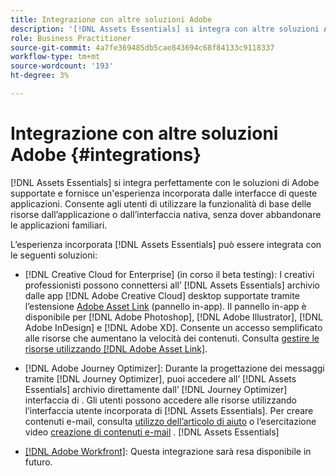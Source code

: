```yaml
---
title: Integrazione con altre soluzioni Adobe
description: '[!DNL Assets Essentials] si integra con altre soluzioni Adobe e fornisce un’esperienza incorporata dall’interno dell’applicazione nativa.'
role: Business Practitioner
source-git-commit: 4a7fe369485db5cae843694c68f84133c9118337
workflow-type: tm+mt
source-wordcount: '193'
ht-degree: 3%

---
```



# Integrazione con altre soluzioni Adobe {#integrations}

[!DNL Assets Essentials] si integra perfettamente con le soluzioni di Adobe supportate e fornisce un&#39;esperienza incorporata dalle interfacce di queste applicazioni. Consente agli utenti di utilizzare la funzionalità di base delle risorse dall’applicazione o dall’interfaccia nativa, senza dover abbandonare le applicazioni familiari.

L’esperienza incorporata [!DNL Assets Essentials] può essere integrata con le seguenti soluzioni:

* [!DNL Creative Cloud for Enterprise] (in corso il beta testing): I creativi professionisti possono connettersi all’ [!DNL Assets Essentials] archivio dalle app  [!DNL Adobe Creative Cloud] desktop supportate tramite l’estensione  [Adobe Asset Link](https://www.adobe.com/creativecloud/business/enterprise/adobe-asset-link.html)  (pannello in-app). Il pannello in-app è disponibile per [!DNL Adobe Photoshop], [!DNL Adobe Illustrator], [!DNL Adobe InDesign] e [!DNL Adobe XD]. Consente un accesso semplificato alle risorse che aumentano la velocità dei contenuti. Consulta [gestire le risorse utilizzando [!DNL Adobe Asset Link]](https://helpx.adobe.com/enterprise/admin-guide.html/enterprise/using/manage-assets-using-adobe-asset-link.ug.html).

* [!DNL Adobe Journey Optimizer]: Durante la progettazione dei messaggi tramite  [!DNL Journey Optimizer], puoi accedere all’ [!DNL Assets Essentials] archivio direttamente dall’ [!DNL Journey Optimizer] interfaccia di . Gli utenti possono accedere alle risorse utilizzando l’interfaccia utente incorporata di [!DNL Assets Essentials]. Per creare contenuti e-mail, consulta [utilizzo dell’articolo di aiuto](https://experienceleague.adobe.com/docs/journey-optimizer/using/create-messages/assets-essentials.html) o l’esercitazione video [creazione di contenuti e-mail](https://experienceleague.adobe.com/docs/journey-optimizer-learn/tutorials/create-messages/create-email-content-with-the-message-editor.html) . [!DNL Assets Essentials] 

* [[!DNL Adobe Workfront]](https://www.workfront.com/): Questa integrazione sarà resa disponibile in futuro.

<!-- TBD: Add CTA to join beta program. 
-->
